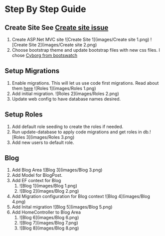 # Step By Step Guide

## Create Site See [Create site issue](https://github.com/VBDev2Dev/VBStore/pull/3)
1. Create ASP.Net MVC site  ![Create Site 1](images/Create site 1.png)  ![Create Site 2](images/Create site 2.png)
1. Choose bootstrap theme and update bootstrap files with new css files.  I chose [Cyborg from bootswatch](https://bootswatch.com/cyborg/)

## Setup Migrations
1. Enable migrations.  This will let us use code first migrations. Read about them [here]() ![Roles 1](images/Roles 1.png)
1. Add initial migration. ![Roles 2](images/Roles 2.png)
1. Update web config to have database names desired.

## Setup Roles
1. Add default role seeding to create the roles if needed.
1. Run update-database to apply code migrations and get roles in db.![Roles 3](images/Roles 3.png)
1. Add new users to default role.

## Blog
1. Add Blog Area ![Blog 3](images/Blog 3.png)
1. Add Model for BlogPost.
1. Add EF context for Blog
    1. ![Blog 1](images/Blog 1.png)
    1. ![Blog 2](images/Blog 2.png)
1. Add Migration configuration for Blog context ![Blog 4](images/Blog 4.png)
1. Add Inital migration ![Blog 5](images/Blog 5.png)
1. Add HomeController to Blog Area
    1. ![Blog 6](images/Blog 6.png)
    1. ![Blog 7](images/Blog 7.png)
    1. ![Blog 8](images/Blog 8.png)